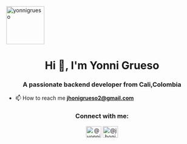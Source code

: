 <img align="center" src="https://i.ibb.co/Lx7HyHj/header-main.png" alt="yonnigrueso"  width="100" />

<h1 align="center">Hi 👋, I'm Yonni Grueso</h1>
<h3 align="center">A passionate backend developer from Cali,Colombia</h3>

- 📫 How to reach me **jhonigrueso2@gmail.com**

<h3 align="center">Connect with me:</h3>
<p align="center">
<a href="https://twitter.com/Jhoni2002" target="blank"><img align="center" src="https://cdn.jsdelivr.net/npm/simple-icons@3.0.1/icons/twitter.svg" alt="@yonnigrueso" height="30" width="40" /></a>
<a href="https://instagram.com/@jhonicaicedo_34" target="blank"><img align="center" src="https://camo.githubusercontent.com/aecaf87326884e8b0466bb799265a13fee7586246ebda3e066cb7fad82a1fd23/68747470733a2f2f63646e2e6a7364656c6976722e6e65742f6e706d2f73696d706c652d69636f6e7340332e302e312f69636f6e732f696e7374616772616d2e737667" alt="@jhonicaicedo_34" height="30" width="40" /></a>
</p>
